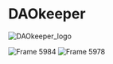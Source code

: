 # DAOkeeper

![DAOkeeper_logo](https://user-images.githubusercontent.com/91793849/194746679-5205b2aa-62f9-4e82-9aa2-3076e0d6d63f.svg)

![Frame 5984](https://user-images.githubusercontent.com/91793849/194761318-7b1c0a6c-1f3c-45d4-9a7e-fd660099aa6b.png)
![Frame 5978](https://user-images.githubusercontent.com/91793849/194761321-fb9fae3a-be4e-4f68-aab9-65269a9d0921.png)
